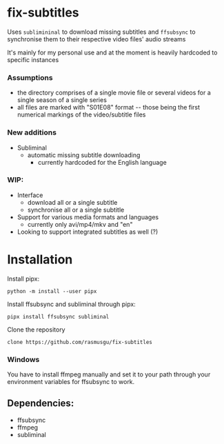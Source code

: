 # fix-subtitles
Uses `sublimininal` to download missing subtitles and `ffsubsync` to synchronise them to their respective video files' audio streams

It's mainly for my personal use and at the moment is heavily hardcoded to specific instances

### Assumptions
- the directory comprises of a single movie file or several videos for a single season of a single series
- all files are marked with "S01E08" format -- those being the first numerical markings of the video/subtitle files

### New additions
- Subliminal
	- automatic missing subtitle downloading
		- currently hardcoded for the English language

### WIP:
- Interface
	- download all or a single subtitle
	- synchronise all or a single subtitle
- Support for various media formats and languages
	- currently only avi/mp4/mkv and "en" 
- Looking to support integrated subtitles as well (?)

# Installation

Install pipx:

`python -m install --user pipx`

Install ffsubsync and subliminal through pipx:

`pipx install ffsubsync subliminal`

Clone the repository

`clone https://github.com/rasmusgu/fix-subtitles`
 
### Windows
You have to install ffmpeg manually and set it to your path through your environment variables for ffsubsync to work.

## Dependencies:
- ffsubsync
- ffmpeg
- subliminal
